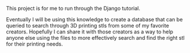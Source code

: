 This project is for me to run through the Django tutorial.

Eventually I will be using this knowledge to create a database that can be queried to search through 3D printing stls from
  some of my favorite creators.  Hopefully I can share it with those creators as a way to help anyone else using the files to
  more effectively search and find the right stl for their printing needs.
